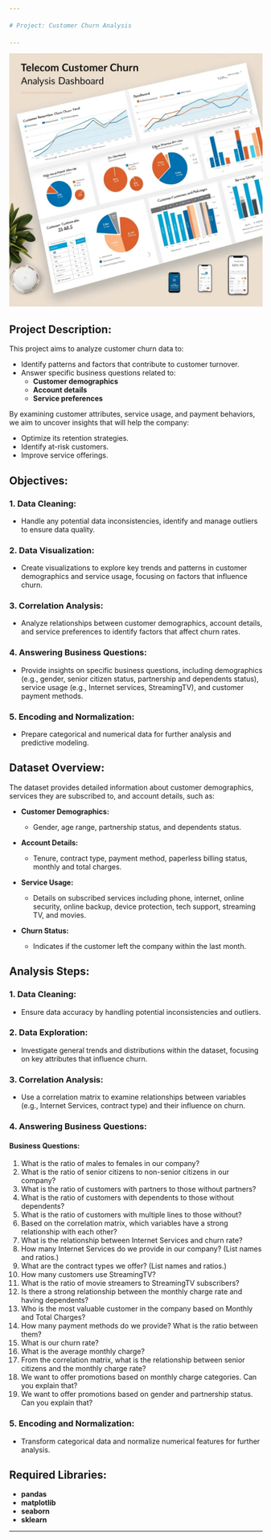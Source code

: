 ```yaml
---

# Project: Customer Churn Analysis

---
```


![Project Overview](Telco_Customer_Churn_image.jpg)

## Project Description:
This project aims to analyze customer churn data to:

- Identify patterns and factors that contribute to customer turnover.
- Answer specific business questions related to:
  - **Customer demographics**
  - **Account details**
  - **Service preferences**

By examining customer attributes, service usage, and payment behaviors, we aim to uncover insights that will help the company:

- Optimize its retention strategies.
- Identify at-risk customers.
- Improve service offerings.

## Objectives:

### 1. Data Cleaning:
   - Handle any potential data inconsistencies, identify and manage outliers to ensure data quality.

### 2. Data Visualization:
   - Create visualizations to explore key trends and patterns in customer demographics and service usage, focusing on factors that influence churn.

### 3. Correlation Analysis:
   - Analyze relationships between customer demographics, account details, and service preferences to identify factors that affect churn rates.

### 4. Answering Business Questions:
   - Provide insights on specific business questions, including demographics (e.g., gender, senior citizen status, partnership and dependents status), service usage (e.g., Internet services, StreamingTV), and customer payment methods.

### 5. Encoding and Normalization:
   - Prepare categorical and numerical data for further analysis and predictive modeling.

## Dataset Overview:
The dataset provides detailed information about customer demographics, services they are subscribed to, and account details, such as:

- **Customer Demographics:**
   - Gender, age range, partnership status, and dependents status.

- **Account Details:**
   - Tenure, contract type, payment method, paperless billing status, monthly and total charges.

- **Service Usage:**
   - Details on subscribed services including phone, internet, online security, online backup, device protection, tech support, streaming TV, and movies.

- **Churn Status:**
   - Indicates if the customer left the company within the last month.

## Analysis Steps:

### 1. Data Cleaning:
   - Ensure data accuracy by handling potential inconsistencies and outliers.

### 2. Data Exploration:
   - Investigate general trends and distributions within the dataset, focusing on key attributes that influence churn.

### 3. Correlation Analysis:
   - Use a correlation matrix to examine relationships between variables (e.g., Internet Services, contract type) and their influence on churn.

### 4. Answering Business Questions:

#### Business Questions:
   1. What is the ratio of males to females in our company?
   2. What is the ratio of senior citizens to non-senior citizens in our company?
   3. What is the ratio of customers with partners to those without partners?
   4. What is the ratio of customers with dependents to those without dependents?
   5. What is the ratio of customers with multiple lines to those without?
   6. Based on the correlation matrix, which variables have a strong relationship with each other?
   7. What is the relationship between Internet Services and churn rate?
   8. How many Internet Services do we provide in our company? (List names and ratios.)
   9. What are the contract types we offer? (List names and ratios.)
   10. How many customers use StreamingTV?
   11. What is the ratio of movie streamers to StreamingTV subscribers?
   12. Is there a strong relationship between the monthly charge rate and having dependents?
   13. Who is the most valuable customer in the company based on Monthly and Total Charges?
   14. How many payment methods do we provide? What is the ratio between them?
   15. What is our churn rate?
   16. What is the average monthly charge?
   17. From the correlation matrix, what is the relationship between senior citizens and the monthly charge rate?
   18. We want to offer promotions based on monthly charge categories. Can you explain that?
   19. We want to offer promotions based on gender and partnership status. Can you explain that?

### 5. Encoding and Normalization:
   - Transform categorical data and normalize numerical features for further analysis.

## Required Libraries:
- **pandas**
- **matplotlib**
- **seaborn**
- **sklearn**

---
